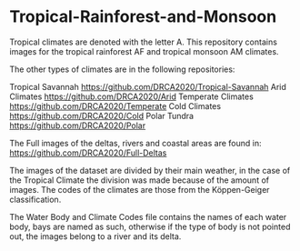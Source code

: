 # Tropical-Rainforest-and-Monsoon
Tropical climates are denoted with the letter A. This repository contains images for the tropical rainforest AF and tropical monsoon AM climates.

The other types of climates are in the following repositories:

Tropical Savannah https://github.com/DRCA2020/Tropical-Savannah
Arid Climates https://github.com/DRCA2020/Arid
Temperate Climates https://github.com/DRCA2020/Temperate
Cold Climates https://github.com/DRCA2020/Cold
Polar Tundra https://github.com/DRCA2020/Polar

The Full images of the deltas, rivers and coastal areas are found in: https://github.com/DRCA2020/Full-Deltas

The images of the dataset are divided by their main weather, in the case of the Tropical Climate the division was made because of the amount of images.
The codes of the climates are those from the Köppen-Geiger classification.

The Water Body and Climate Codes file contains the names of each water body, bays are named as such, otherwise if the type of body is not pointed out, the images belong to a river and its delta.
